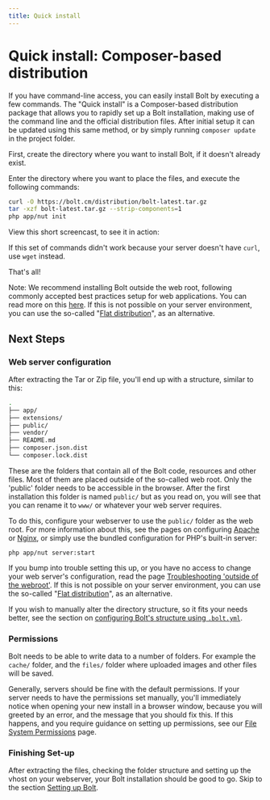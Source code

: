 ```yaml
---
title: Quick install
---
```

Quick install: Composer-based distribution
==========================================

If you have command-line access, you can easily install Bolt by executing a few
commands. The "Quick install" is a Composer-based distribution package that
allows you to rapidly set up a Bolt installation, making use of the command
line and the official distribution files. After initial setup it can be updated
using this same method, or by simply running `composer update` in the project
folder.

First, create the directory where you want to install Bolt, if it
doesn't already exist.

Enter the directory where you want to place the files, and execute the
following commands:

```bash
curl -O https://bolt.cm/distribution/bolt-latest.tar.gz
tar -xzf bolt-latest.tar.gz --strip-components=1
php app/nut init
```

View this short screencast, to see it in action:

<script type="text/javascript" src="https://asciinema.org/a/129086.js" id="asciicast-129086" async></script>

If this set of commands didn't work because your server doesn't have `curl`,
use `wget` instead.

That's all!

Note: We recommend installing Bolt outside the web root, following commonly
accepted best practices setup for web applications. You can read more on this
[here][outside-why]. If this is not possible on your server environment, you
can use the so-called "[Flat distribution][flat]", as an alternative.

Next Steps
----------

### Web server configuration

After extracting the Tar or Zip file, you'll end up with a structure, similar
to this:

```bash
.
├── app/
├── extensions/
├── public/
├── vendor/
├── README.md
├── composer.json.dist
└── composer.lock.dist
```

These are the folders that contain all of the Bolt code, resources and other
files. Most of them are placed outside of the so-called web root. Only the
'public' folder needs to be accessible in the browser. After the first
installation this folder is named  `public/` but as you read on, you will see
that you can rename it to `www/` or whatever your web server requires.

To do this, configure your webserver to use the `public/` folder as the
web root. For more information about this, see the pages on configuring
[Apache][apache] or [Nginx][nginx], or simply use the bundled configuration for PHP's built-in server:

```
php app/nut server:start
```

If you bump into trouble setting this up, or you have no access to change your
web server's configuration, read the page
[Troubleshooting 'outside of the webroot'][webroot]. If this is not possible on
your server environment, you can use the so-called "[Flat distribution][flat]",
as an alternative.

If you wish to manually alter the directory structure, so it fits your needs
better, see the section on [configuring Bolt's structure using `.bolt.yml`][bolt-yml].

### Permissions

Bolt needs to be able to write data to a number of folders. For example the
`cache/` folder, and the `files/` folder where uploaded images and other files
will be saved.

Generally, servers should be fine with the default permissions.
If your server needs to have the permissions set manually, you'll immediately
notice when opening your new install in a browser window, because you will
greeted by an error, and the message that you should fix this. If this happens,
and you require guidance on setting up permissions, see our
[File System Permissions](permissions) page.


### Finishing Set-up

After extracting the files, checking the folder structure and setting up the
vhost on your webserver, your Bolt installation should be good to go. Skip
to the section [Setting up Bolt](../configuration/introduction).

[apache]: ../installation/webserver/apache
[nginx]: ../installation/webserver/nginx
[webroot]: ../howto/troubleshooting-outside-webroot
[outside-why]: ../howto/troubleshooting-outside-webroot#what-s-the-point-of-doing-this
[flat]: ../howto/troubleshooting-outside-webroot#option-2-use-the-flat-structure-distribution
[bolt-yml]: ../extensions/custom-bootstrapping#the-basics-of-configuring-a-bolt-application
